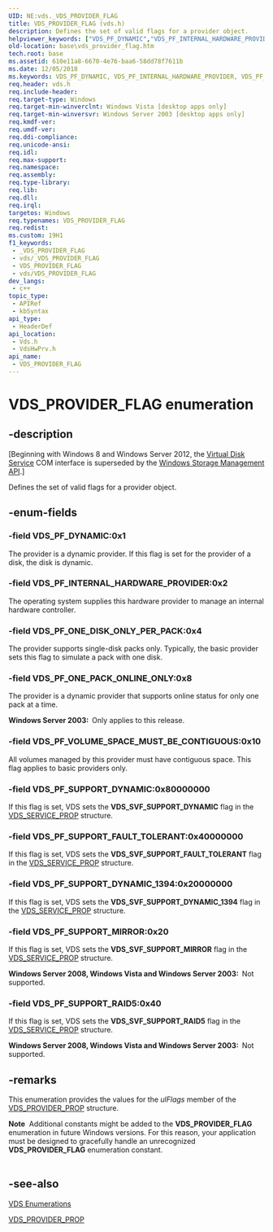 ```yaml
---
UID: NE:vds._VDS_PROVIDER_FLAG
title: VDS_PROVIDER_FLAG (vds.h)
description: Defines the set of valid flags for a provider object.
helpviewer_keywords: ["VDS_PF_DYNAMIC","VDS_PF_INTERNAL_HARDWARE_PROVIDER","VDS_PF_ONE_DISK_ONLY_PER_PACK","VDS_PF_ONE_PACK_ONLINE_ONLY","VDS_PF_SUPPORT_DYNAMIC","VDS_PF_SUPPORT_DYNAMIC_1394","VDS_PF_SUPPORT_FAULT_TOLERANT","VDS_PF_SUPPORT_MIRROR","VDS_PF_SUPPORT_RAID5","VDS_PF_VOLUME_SPACE_MUST_BE_CONTIGUOUS","VDS_PROVIDER_FLAG","VDS_PROVIDER_FLAG enumeration [VDS]","base.vds_provider_flag","vds/VDS_PF_DYNAMIC","vds/VDS_PF_INTERNAL_HARDWARE_PROVIDER","vds/VDS_PF_ONE_DISK_ONLY_PER_PACK","vds/VDS_PF_ONE_PACK_ONLINE_ONLY","vds/VDS_PF_SUPPORT_DYNAMIC","vds/VDS_PF_SUPPORT_DYNAMIC_1394","vds/VDS_PF_SUPPORT_FAULT_TOLERANT","vds/VDS_PF_SUPPORT_MIRROR","vds/VDS_PF_SUPPORT_RAID5","vds/VDS_PF_VOLUME_SPACE_MUST_BE_CONTIGUOUS","vds/VDS_PROVIDER_FLAG","vdshwprv/VDS_PF_DYNAMIC","vdshwprv/VDS_PF_INTERNAL_HARDWARE_PROVIDER","vdshwprv/VDS_PF_ONE_DISK_ONLY_PER_PACK","vdshwprv/VDS_PF_ONE_PACK_ONLINE_ONLY","vdshwprv/VDS_PF_SUPPORT_DYNAMIC","vdshwprv/VDS_PF_SUPPORT_DYNAMIC_1394","vdshwprv/VDS_PF_SUPPORT_FAULT_TOLERANT","vdshwprv/VDS_PF_SUPPORT_MIRROR","vdshwprv/VDS_PF_SUPPORT_RAID5","vdshwprv/VDS_PF_VOLUME_SPACE_MUST_BE_CONTIGUOUS","vdshwprv/VDS_PROVIDER_FLAG"]
old-location: base\vds_provider_flag.htm
tech.root: base
ms.assetid: 610e11a8-6670-4e76-baa6-58dd78f7611b
ms.date: 12/05/2018
ms.keywords: VDS_PF_DYNAMIC, VDS_PF_INTERNAL_HARDWARE_PROVIDER, VDS_PF_ONE_DISK_ONLY_PER_PACK, VDS_PF_ONE_PACK_ONLINE_ONLY, VDS_PF_SUPPORT_DYNAMIC, VDS_PF_SUPPORT_DYNAMIC_1394, VDS_PF_SUPPORT_FAULT_TOLERANT, VDS_PF_SUPPORT_MIRROR, VDS_PF_SUPPORT_RAID5, VDS_PF_VOLUME_SPACE_MUST_BE_CONTIGUOUS, VDS_PROVIDER_FLAG, VDS_PROVIDER_FLAG enumeration [VDS], base.vds_provider_flag, vds/VDS_PF_DYNAMIC, vds/VDS_PF_INTERNAL_HARDWARE_PROVIDER, vds/VDS_PF_ONE_DISK_ONLY_PER_PACK, vds/VDS_PF_ONE_PACK_ONLINE_ONLY, vds/VDS_PF_SUPPORT_DYNAMIC, vds/VDS_PF_SUPPORT_DYNAMIC_1394, vds/VDS_PF_SUPPORT_FAULT_TOLERANT, vds/VDS_PF_SUPPORT_MIRROR, vds/VDS_PF_SUPPORT_RAID5, vds/VDS_PF_VOLUME_SPACE_MUST_BE_CONTIGUOUS, vds/VDS_PROVIDER_FLAG, vdshwprv/VDS_PF_DYNAMIC, vdshwprv/VDS_PF_INTERNAL_HARDWARE_PROVIDER, vdshwprv/VDS_PF_ONE_DISK_ONLY_PER_PACK, vdshwprv/VDS_PF_ONE_PACK_ONLINE_ONLY, vdshwprv/VDS_PF_SUPPORT_DYNAMIC, vdshwprv/VDS_PF_SUPPORT_DYNAMIC_1394, vdshwprv/VDS_PF_SUPPORT_FAULT_TOLERANT, vdshwprv/VDS_PF_SUPPORT_MIRROR, vdshwprv/VDS_PF_SUPPORT_RAID5, vdshwprv/VDS_PF_VOLUME_SPACE_MUST_BE_CONTIGUOUS, vdshwprv/VDS_PROVIDER_FLAG
req.header: vds.h
req.include-header: 
req.target-type: Windows
req.target-min-winverclnt: Windows Vista [desktop apps only]
req.target-min-winversvr: Windows Server 2003 [desktop apps only]
req.kmdf-ver: 
req.umdf-ver: 
req.ddi-compliance: 
req.unicode-ansi: 
req.idl: 
req.max-support: 
req.namespace: 
req.assembly: 
req.type-library: 
req.lib: 
req.dll: 
req.irql: 
targetos: Windows
req.typenames: VDS_PROVIDER_FLAG
req.redist: 
ms.custom: 19H1
f1_keywords:
 - _VDS_PROVIDER_FLAG
 - vds/_VDS_PROVIDER_FLAG
 - VDS_PROVIDER_FLAG
 - vds/VDS_PROVIDER_FLAG
dev_langs:
 - c++
topic_type:
 - APIRef
 - kbSyntax
api_type:
 - HeaderDef
api_location:
 - Vds.h
 - VdsHwPrv.h
api_name:
 - VDS_PROVIDER_FLAG
---
```


# VDS_PROVIDER_FLAG enumeration


## -description

<p class="CCE_Message">[Beginning with Windows 8 and Windows Server 2012, the <a href="/windows/desktop/VDS/virtual-disk-service-portal">Virtual Disk Service</a> COM interface is superseded by the <a href="/previous-versions/windows/desktop/stormgmt/windows-storage-management-api-portal">Windows Storage Management API</a>.]

Defines the set 
   of valid flags for a provider object.

## -enum-fields

### -field VDS_PF_DYNAMIC:0x1

The provider is a dynamic  provider. If this flag is set for the provider of a disk, the disk is dynamic.

### -field VDS_PF_INTERNAL_HARDWARE_PROVIDER:0x2

The operating system supplies this hardware provider to manage an internal hardware controller.

### -field VDS_PF_ONE_DISK_ONLY_PER_PACK:0x4

The provider supports single-disk packs only. Typically, the basic provider sets this flag to 
      simulate a pack with one disk.

### -field VDS_PF_ONE_PACK_ONLINE_ONLY:0x8

The provider is a dynamic provider that supports online status for only one pack at a time. 
     

<b>Windows Server 2003:  </b>Only applies to this release.

### -field VDS_PF_VOLUME_SPACE_MUST_BE_CONTIGUOUS:0x10

All volumes managed by this provider must have contiguous space. This flag applies to basic 
      providers only.

### -field VDS_PF_SUPPORT_DYNAMIC:0x80000000

If this flag is set, VDS sets the <b>VDS_SVF_SUPPORT_DYNAMIC</b> flag in the <a href="/windows/desktop/api/vds/ns-vds-vds_service_prop">VDS_SERVICE_PROP</a> structure.

### -field VDS_PF_SUPPORT_FAULT_TOLERANT:0x40000000

If this flag is set, VDS sets the <b>VDS_SVF_SUPPORT_FAULT_TOLERANT</b> 
      flag in the <a href="/windows/desktop/api/vds/ns-vds-vds_service_prop">VDS_SERVICE_PROP</a> structure.

### -field VDS_PF_SUPPORT_DYNAMIC_1394:0x20000000

If this flag is set, VDS sets the <b>VDS_SVF_SUPPORT_DYNAMIC_1394</b> 
      flag in the <a href="/windows/desktop/api/vds/ns-vds-vds_service_prop">VDS_SERVICE_PROP</a> structure.

### -field VDS_PF_SUPPORT_MIRROR:0x20

If this flag is set, VDS sets the <b>VDS_SVF_SUPPORT_MIRROR</b> flag in the <a href="/windows/desktop/api/vds/ns-vds-vds_service_prop">VDS_SERVICE_PROP</a> structure.

<b>Windows Server 2008, Windows Vista and Windows Server 2003:  </b>Not supported.

### -field VDS_PF_SUPPORT_RAID5:0x40

If this flag is set, VDS sets the <b>VDS_SVF_SUPPORT_RAID5</b> flag in the <a href="/windows/desktop/api/vds/ns-vds-vds_service_prop">VDS_SERVICE_PROP</a> structure.

<b>Windows Server 2008, Windows Vista and Windows Server 2003:  </b>Not supported.

## -remarks

This enumeration provides the values for the <i>ulFlags</i> member of the 
    <a href="/windows/desktop/api/vdshwprv/ns-vdshwprv-vds_provider_prop">VDS_PROVIDER_PROP</a> structure.

<div class="alert"><b>Note</b>  Additional constants might be added to the <b>VDS_PROVIDER_FLAG</b> enumeration in future Windows versions. For this reason, your application must be designed to gracefully handle an unrecognized <b>VDS_PROVIDER_FLAG</b> enumeration constant.</div>
<div> </div>

## -see-also

<a href="/windows/desktop/VDS/vds-enumerations">VDS Enumerations</a>



<a href="/windows/desktop/api/vdshwprv/ns-vdshwprv-vds_provider_prop">VDS_PROVIDER_PROP</a>
